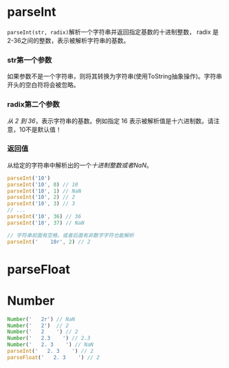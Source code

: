 # parseInt
`parseInt(str, radix)`解析一个字符串并返回指定基数的十进制整数， radix 是2-36之间的整数，表示被解析字符串的基数。

### str第一个参数
如果参数不是一个字符串，则将其转换为字符串(使用ToString抽象操作)。字符串开头的空白符将会被忽略。

### radix第二个参数
*从 2 到 36*，表示字符串的基数。例如指定 16 表示被解析值是十六进制数。请注意，10不是默认值！


### 返回值
从给定的字符串中解析出的一个*十进制整数或者NaN*。
```js
parseInt('10')
parseInt('10', 0) // 10
parseInt('10', 1) // NaN
parseInt('10', 2) // 2
parseInt('10', 3) // 3
// ...
parseInt('10', 36) // 36
parseInt('10', 37) // NaN

// 字符串前面有空格，或者后面有非数字字符也能解析
parseInt('    10r', 2) // 2
```

# parseFloat


# Number
```js
Number('   2r') // NaN
Number('   2')  // 2
Number('   2    ') // 2
Number('   2.3    ') // 2.3
Number('   2. 3    ') // NaN
parseInt('   2. 3    ') // 2
parseFloat('   2. 3    ') // 2
```




























